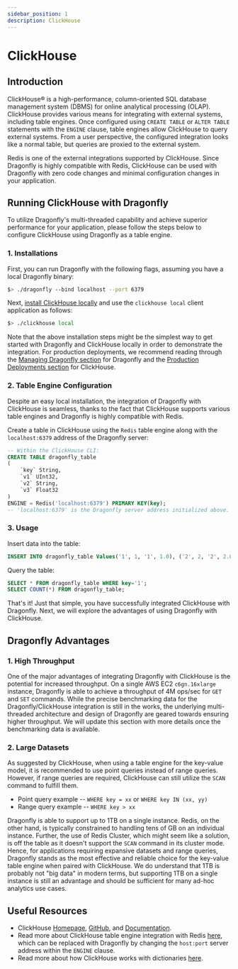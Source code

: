 ```yaml
---
sidebar_position: 1
description: ClickHouse
---
```


# ClickHouse

## Introduction

ClickHouse® is a high-performance, column-oriented SQL database management system (DBMS) for online analytical processing (OLAP).
ClickHouse provides various means for integrating with external systems, including table engines.
Once configured using `CREATE TABLE` or `ALTER TABLE` statements with the `ENGINE` clause, table engines allow ClickHouse to query external systems.
From a user perspective, the configured integration looks like a normal table, but queries are proxied to the external system.

Redis is one of the external integrations supported by ClickHouse.
Since Dragonfly is highly compatible with Redis, ClickHouse can be used with Dragonfly with zero code changes and minimal configuration changes in your application.

## Running ClickHouse with Dragonfly

To utilize Dragonfly's multi-threaded capability and achieve superior performance for your application,
please follow the steps below to configure ClickHouse using Dragonfly as a table engine.

### 1. Installations

First, you can run Dragonfly with the following flags, assuming you have a local Dragonfly binary:

```bash
$> ./dragonfly --bind localhost --port 6379
```

Next, [install ClickHouse locally](https://clickhouse.com/docs/en/install#quick-install) and use the `clickhouse local` client application as follows:

```bash
$> ./clickhouse local
```

Note that the above installation steps might be the simplest way to get started with Dragonfly and ClickHouse locally in order to demonstrate the integration.
For production deployments, we recommend reading through the [Managing Dragonfly section](../managing-dragonfly/managing-dragonfly.md) for Dragonfly
and the [Production Deployments section](https://clickhouse.com/docs/en/install#available-installation-options) for ClickHouse.

### 2. Table Engine Configuration

Despite an easy local installation, the integration of Dragonfly with ClickHouse is seamless,
thanks to the fact that ClickHouse supports various table engines and Dragonfly is highly compatible with Redis.

Create a table in ClickHouse using the `Redis` table engine along with the `localhost:6379` address of the Dragonfly server:

```sql
-- Within the ClickHouse CLI:
CREATE TABLE dragonfly_table
(
    `key` String,
    `v1` UInt32,
    `v2` String,
    `v3` Float32
)
ENGINE = Redis('localhost:6379') PRIMARY KEY(key);
-- 'localhost:6379' is the Dragonfly server address initialized above.
```

### 3. Usage

Insert data into the table:

```sql
INSERT INTO dragonfly_table Values('1', 1, '1', 1.0), ('2', 2, '2', 2.0);
```

Query the table:

```sql
SELECT * FROM dragonfly_table WHERE key='1';
SELECT COUNT(*) FROM dragonfly_table;
```

That's it! Just that simple, you have successfully integrated ClickHouse with Dragonfly.
Next, we will explore the advantages of using Dragonfly with ClickHouse.

## Dragonfly Advantages

### 1. High Throughput

One of the major advantages of integrating Dragonfly with ClickHouse is the potential for increased throughput.
On a single AWS EC2 `c6gn.16xlarge` instance, Dragonfly is able to achieve a throughput of 4M ops/sec for `GET` and `SET` commands.
While the precise benchmarking data for the Dragonfly/ClickHouse integration is still in the works,
the underlying multi-threaded architecture and design of Dragonfly are geared towards ensuring higher throughput.
We will update this section with more details once the benchmarking data is available.

### 2. Large Datasets

As suggested by ClickHouse, when using a table engine for the key-value model, it is recommended to use point queries instead of range queries.
However, if range queries are required, ClickHouse can still utilize the `SCAN` command to fulfill them.

- Point query example -- `WHERE key = xx` or `WHERE key IN (xx, yy)`
- Range query example -- `WHERE key > xx`

Dragonfly is able to support up to 1TB on a single instance.
Redis, on the other hand, is typically constrained to handling tens of GB on an individual instance.
Further, the use of Redis Cluster, which might seem like a solution, is off the table as it doesn't support the `SCAN` command in its cluster mode.
Hence, for applications requiring expansive datasets and range queries, Dragonfly stands as the most effective and reliable choice for the key-value table engine when paired with ClickHouse.
We do understand that 1TB is probably not "big data" in modern terms, but supporting 1TB on a single instance is still an advantage and should be sufficient for many ad-hoc analytics use cases.

## Useful Resources

- ClickHouse [Homepage](https://clickhouse.com/), [GitHub](https://github.com/ClickHouse/ClickHouse), and [Documentation](https://clickhouse.com/docs/en/intro).
- Read more about ClickHouse table engine integration with Redis [here](https://clickhouse.com/docs/en/engines/table-engines/integrations/redis),
  which can be replaced with Dragonfly by changing the `host:port` server address within the `ENGINE` clause.
- Read more about how ClickHouse works with dictionaries [here](https://clickhouse.com/docs/en/sql-reference/dictionaries).
